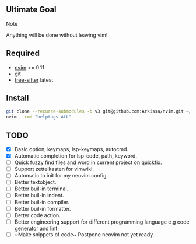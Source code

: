 ## Ultimate Goal
> [!NOTE]
> 
> Anything will be done without leaving vim!

## Required
- [nvim](https://github.com/neovim/neovim/releases) >= 0.11
- [git](https://git-scm.com/downloads)
- [tree-sitter](https://github.com/tree-sitter/tree-sitter/releases) latest

## Install
```bash
git clone --recurse-submodules -b v3 git@github.com:Arkissa/nvim.git ~/.config/nvim
nvim --cmd "helptags ALL"
```

## TODO
- [x] Basic option, keymaps, lsp-keymaps, autocmd.
- [x] Automatic completion for lsp-code, path, keyword.
- [ ] Quick fuzzy find files and word in current project on quickfix.
- [ ] Support zettelkasten for vimwiki.
- [ ] Automatic to init for my neovim config.
- [ ] Better textobject.
- [ ] Better buil-in terminal.
- [ ] Better buil-in indent.
- [ ] Better buil-in compiler.
- [ ] Better buil-in formatter.
- [ ] Better code action.
- [ ] Better engineering support for different programming language e.g code generator and lint.
- [ ] ~Make snippets of code~ Postpone neovim not yet ready.
